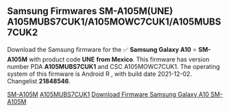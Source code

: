 <h2>Samsung Firmwares SM-A105M(UNE) A105MUBS7CUK1/A105MOWC7CUK1/A105MUBS7CUK2</h2>
Download the Samsung firmware for the ✅ <strong>Samsung Galaxy A10 </strong> ⭐ <strong>SM-A105M</strong> with product code <strong>UNE</strong> <strong> from Mexico</strong>. This firmware has version number PDA <strong>A105MUBS7CUK1</strong> and CSC A105MOWC7CUK1. The operating system of this firmware is Android R , with build date 2021-12-02. Changelist <strong>21848546</strong>.


[SM-A105M](https://samfirm.shop/samsung/model/SM-A105M)
[A105MUBS7CUK1](https://samfirm.shop/samsung/pda/A105MUBS7CUK1)
[Download Firmware Samsung Galaxy A10 SM-A105M](https://samfirm.shop/samsung/firmware/479271)
